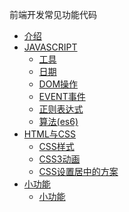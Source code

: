 前端开发常见功能代码

* [介绍](README.md)
* [JAVASCRIPT](docs/chapter1/README.md)
    * [工具](docs/chapter1/工具.md)
    * [日期](docs/chapter1/日期.md)
    * [DOM操作](docs/chapter1/DOM操作.md)
    * [EVENT事件](docs/chapter1/EVENT事件.md)
    * [正则表达式](docs/chapter1/正则表达式.md)
    * [算法\(es6\)](docs/chapter1/算法(es6).md)
* [HTML与CSS](docs/chapter2/README.md)
    * [CSS样式](docs/chapter2/CSS样式.md)
    * [CSS3动画](docs/chapter2/CSS3动画.md)
    * [CSS设置居中的方案](docs/chapter2/CSS设置居中的方案.md)
* [小功能](docs/chapter3/README.md)
    * [小功能](docs/chapter3/小功能.md)
